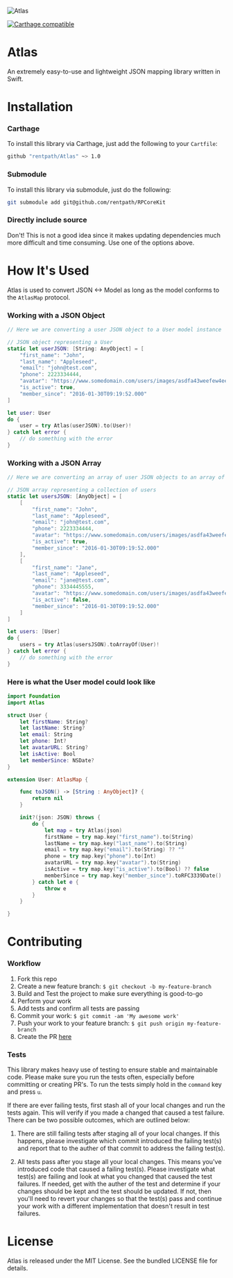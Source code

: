 ![Atlas](https://raw.githubusercontent.com/rentpath/Atlas/master/rentpath_atlas.jpg?token=AA-NdfXBVDgrelm18bcO75eMF7SqVbeYks5XBpK_wA%3D%3D)

[![Carthage compatible](https://img.shields.io/badge/Carthage-compatible-4BC51D.svg?style=flat)](https://github.com/Carthage/Carthage)

# Atlas
An extremely easy-to-use and lightweight JSON mapping library written in Swift.

# Installation

### Carthage
To install this library via Carthage, just add the following to your `Cartfile`:
```bash
github "rentpath/Atlas" ~> 1.0
```

### Submodule
To install this library via submodule, just do the following:
```bash
git submodule add git@github.com/rentpath/RPCoreKit
```

### Directly include source
Don't! This is not a good idea since it makes updating dependencies much more difficult and time consuming. Use one of the options above.

# How It's Used

Atlas is used to convert JSON <-> Model as long as the model conforms to the `AtlasMap` protocol.

### Working with a JSON Object

```swift
// Here we are converting a user JSON object to a User model instance

// JSON object representing a User
static let userJSON: [String: AnyObject] = [
    "first_name": "John",
    "last_name": "Appleseed",
    "email": "john@test.com",
    "phone": 2223334444,
    "avatar": "https://www.somedomain.com/users/images/asdfa43weefew4ee.jpg",
    "is_active": true,
    "member_since": "2016-01-30T09:19:52.000"
]

let user: User
do {
    user = try Atlas(userJSON).to(User)!
} catch let error {
    // do something with the error
}
```

### Working with a JSON Array

```swift
// Here we are converting an array of user JSON objects to an array of User model instances

// JSON array representing a collection of users
static let usersJSON: [AnyObject] = [
    [
        "first_name": "John",
        "last_name": "Appleseed",
        "email": "john@test.com",
        "phone": 2223334444,
        "avatar": "https://www.somedomain.com/users/images/asdfa43weefew4ee.jpg",
        "is_active": true,
        "member_since": "2016-01-30T09:19:52.000"
    ],
    [
        "first_name": "Jane",
        "last_name": "Appleseed",
        "email": "jane@test.com",
        "phone": 3334445555,
        "avatar": "https://www.somedomain.com/users/images/asdfa43weefew4ee.jpg",
        "is_active": false,
        "member_since": "2016-01-30T09:19:52.000"
    ]
]

let users: [User]
do {
    users = try Atlas(usersJSON).toArrayOf(User)!
} catch let error {
    // do something with the error
}
```

### Here is what the User model could look like

```swift
import Foundation
import Atlas

struct User {
    let firstName: String?
    let lastName: String?
    let email: String
    let phone: Int?
    let avatarURL: String?
    let isActive: Bool
    let memberSince: NSDate?
}

extension User: AtlasMap {

    func toJSON() -> [String : AnyObject]? {
        return nil
    }

    init?(json: JSON) throws {
        do {
            let map = try Atlas(json)
            firstName = try map.key("first_name").to(String)
            lastName = try map.key("last_name").to(String)
            email = try map.key("email").to(String) ?? ""
            phone = try map.key("phone").to(Int)
            avatarURL = try map.key("avatar").to(String)
            isActive = try map.key("is_active").to(Bool) ?? false
            memberSince = try map.key("member_since").toRFC3339Date()
        } catch let e {
            throw e
        }
    }

}
```
# Contributing

### Workflow

1. Fork this repo
2. Create a new feature branch: `$ git checkout -b my-feature-branch`
3. Build and Test the project to make sure everything is good-to-go
4. Perform your work
5. Add tests and confirm all tests are passing
6. Commit your work: `$ git commit -am 'My awesome work'`
7. Push your work to your feature branch: `$ git push origin my-feature-branch`
8. Create the PR [here](https://github.com/rentpath/Atlas/compare?expand=1)

### Tests

This library makes heavy use of testing to ensure stable and maintainable code. Please make sure you run the tests often, especially before committing or creating PR's. To run the tests simply hold in the `command` key and press `u`.

If there are ever failing tests, first stash all of your local changes and run the tests again. This will verify if you made a changed that caused a test failure. There can be two possible outcomes, which are outlined below:

1. There are still failing tests after staging all of your local changes. If this happens, please investigate which commit introduced the failing test(s) and report that to the auther of that commit to address the failing test(s).

2. All tests pass after you stage all your local changes. This means you've introduced code that caused a failing test(s). Please investigate what test(s) are failing and look at what you changed that caused the test failures. If needed, get with the auther of the test and determine if your changes should be kept and the test should be updated. If not, then you'll need to revert your changes so that the test(s) pass and continue your work with a different implementation that doesn't result in test failures.

# License

Atlas is released under the MIT License. See the bundled LICENSE file for details.
